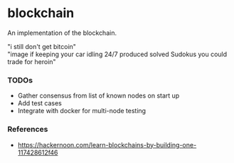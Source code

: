 # blockchain
An implementation of the blockchain.  

"i still don't get bitcoin"  
"image if keeping your car idling 24/7 produced solved Sudokus you could trade for heroin"  

### TODOs
- Gather consensus from list of known nodes on start up
- Add test cases
- Integrate with docker for multi-node testing

### References
 - https://hackernoon.com/learn-blockchains-by-building-one-117428612f46
